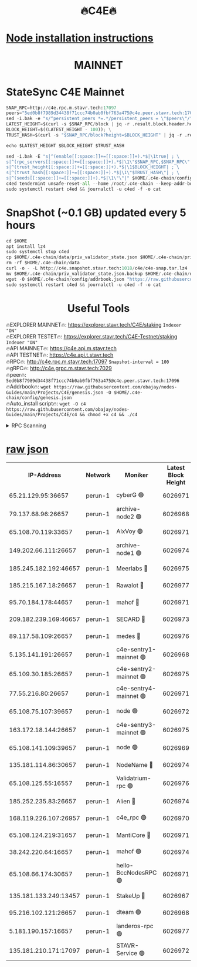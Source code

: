 <h1 align="center"> 🔥C4E🔥</h1>

[Node installation instructions](https://github.com/obajay/nodes-Guides/tree/main/Projects/C4E)
=

<h1 align="center"> MAINNET</h1>

# StateSync C4E Mainnet
```python
SNAP_RPC=http://c4e.rpc.m.stavr.tech:17097
peers="5ed0b8f7989d34438f71ccc74b0ab0fbf763a475@c4e.peer.stavr.tech:17096"
sed -i.bak -e "s/^persistent_peers *=.*/persistent_peers = \"$peers\"/" $HOME/.c4e-chain/config/config.toml
LATEST_HEIGHT=$(curl -s $SNAP_RPC/block | jq -r .result.block.header.height); \
BLOCK_HEIGHT=$((LATEST_HEIGHT - 100)); \
TRUST_HASH=$(curl -s "$SNAP_RPC/block?height=$BLOCK_HEIGHT" | jq -r .result.block_id.hash)

echo $LATEST_HEIGHT $BLOCK_HEIGHT $TRUST_HASH

sed -i.bak -E "s|^(enable[[:space:]]+=[[:space:]]+).*$|\1true| ; \
s|^(rpc_servers[[:space:]]+=[[:space:]]+).*$|\1\"$SNAP_RPC,$SNAP_RPC\"| ; \
s|^(trust_height[[:space:]]+=[[:space:]]+).*$|\1$BLOCK_HEIGHT| ; \
s|^(trust_hash[[:space:]]+=[[:space:]]+).*$|\1\"$TRUST_HASH\"| ; \
s|^(seeds[[:space:]]+=[[:space:]]+).*$|\1\"\"|" $HOME/.c4e-chain/config/config.toml
c4ed tendermint unsafe-reset-all --home /root/.c4e-chain --keep-addr-book
sudo systemctl restart c4ed && journalctl -u c4ed -f -o cat
```
# SnapShot (~0.1 GB) updated every 5 hours
```python
cd $HOME
apt install lz4
sudo systemctl stop c4ed
cp $HOME/.c4e-chain/data/priv_validator_state.json $HOME/.c4e-chain/priv_validator_state.json.backup
rm -rf $HOME/.c4e-chain/data
curl -o - -L http://c4e.snapshot.stavr.tech:1018/c4e/c4e-snap.tar.lz4 | lz4 -c -d - | tar -x -C $HOME/.c4e-chain --strip-components 2
mv $HOME/.c4e-chain/priv_validator_state.json.backup $HOME/.c4e-chain/data/priv_validator_state.json
wget -O $HOME/.c4e-chain/config/addrbook.json "https://raw.githubusercontent.com/obajay/nodes-Guides/main/Projects/C4E/addrbook.json"
sudo systemctl restart c4ed && journalctl -u c4ed -f -o cat
```
 <h1 align="center"> Useful Tools</h1>

🔥EXPLORER MAINNET🔥:  https://explorer.stavr.tech/C4E/staking            `Indexer "ON"` \
🔥EXPLORER TESTET🔥:   https://explorer.stavr.tech/C4E-Testnet/staking     `Indexer "ON"` \
🔥API MAINNET🔥:       https://c4e.api.m.stavr.tech \
🔥API TESTNET🔥:       https://c4e.api.t.stavr.tech \
🔥RPC🔥:               http://c4e.rpc.m.stavr.tech:17097                  `Snapshot-interval = 100` \
🔥gRPC🔥:              http://c4e.grpc.m.stavr.tech:7029 \
🔥peer🔥:              `5ed0b8f7989d34438f71ccc74b0ab0fbf763a475@c4e.peer.stavr.tech:17096` \
🔥Addrbook🔥:    ```wget https://raw.githubusercontent.com/obajay/nodes-Guides/main/Projects/C4E/genesis.json -O $HOME/.c4e-chain/config/genesis.json``` \
🔥Auto_install script🔥: ```wget -O c4 https://raw.githubusercontent.com/obajay/nodes-Guides/main/Projects/C4E/c4 && chmod +x c4 && ./c4```





<details>
<summary>RPC Scanning</summary>

<h2 align="center"> We scan nodes in real time every 4 hours. And we provide the final result of RPC endpoints.
We cannot influence the operation of these nodes in any way. </h2>


```python
If Voting Power is higher than 0 --> then the Node is a validator of the network and may be subject to attack and be a potential threat to the chain.
```
```python
We marked such validators with a red symbol
```

</details>

[raw json](https://rpc-check.c4e.stavr.tech/c4e/rpc-c4e-result.json)
=



<table><tr><th>IP-Address</th><th>Network</th><th>Moniker</th><th>Latest Block Height</th><th>Earliest Block Height</th><th>Catching Up</th><th>Voting Power</th><th>Scan Time</th></tr><tr><td>65.21.129.95:36657</td><td>perun-1</td><td>cyberG 🟢</td><td>6026971</td><td>0</td><td>False</td><td>0</td><td>2023-11-26T15:11:23.314572704UTC</td></tr><tr><td>79.137.68.96:26657</td><td>perun-1</td><td>archive-node2 🟢</td><td>6026968</td><td>1</td><td>False</td><td>0</td><td>2023-11-26T15:11:06.257808832UTC</td></tr><tr><td>65.108.70.119:33657</td><td>perun-1</td><td>AlxVoy 🟢</td><td>6026971</td><td>1</td><td>False</td><td>0</td><td>2023-11-26T15:11:22.552991314UTC</td></tr><tr><td>149.202.66.111:26657</td><td>perun-1</td><td>archive-node1 🟢</td><td>6026974</td><td>1</td><td>False</td><td>0</td><td>2023-11-26T15:11:39.412456496UTC</td></tr><tr><td>185.245.182.192:46657</td><td>perun-1</td><td>Meerlabs 🔴</td><td>6026975</td><td>1051501</td><td>False</td><td>493550</td><td>2023-11-26T15:11:44.909381889UTC</td></tr><tr><td>185.215.167.18:26657</td><td>perun-1</td><td>Rawalot 🔴</td><td>6026977</td><td>1090501</td><td>False</td><td>579034</td><td>2023-11-26T15:11:57.147721200UTC</td></tr><tr><td>95.70.184.178:44657</td><td>perun-1</td><td>mahof 🔴</td><td>6026971</td><td>2342001</td><td>False</td><td>1357006</td><td>2023-11-26T15:11:21.869040708UTC</td></tr><tr><td>209.182.239.169:46657</td><td>perun-1</td><td>SECARD 🔴</td><td>6026973</td><td>2616101</td><td>False</td><td>675729</td><td>2023-11-26T15:11:36.780775473UTC</td></tr><tr><td>89.117.58.109:26657</td><td>perun-1</td><td>medes 🔴</td><td>6026976</td><td>2826001</td><td>False</td><td>471345</td><td>2023-11-26T15:11:51.988287742UTC</td></tr><tr><td>5.135.141.191:26657</td><td>perun-1</td><td>c4e-sentry1-mainnet 🟢</td><td>6026968</td><td>4267001</td><td>False</td><td>0</td><td>2023-11-26T15:11:05.572110764UTC</td></tr><tr><td>65.109.30.185:26657</td><td>perun-1</td><td>c4e-sentry2-mainnet 🟢</td><td>6026975</td><td>5186001</td><td>False</td><td>0</td><td>2023-11-26T15:11:44.590931306UTC</td></tr><tr><td>77.55.216.80:26657</td><td>perun-1</td><td>c4e-sentry4-mainnet 🟢</td><td>6026971</td><td>5187001</td><td>False</td><td>0</td><td>2023-11-26T15:11:22.218274049UTC</td></tr><tr><td>65.108.75.107:39657</td><td>perun-1</td><td>node 🟢</td><td>6026972</td><td>5198801</td><td>False</td><td>0</td><td>2023-11-26T15:11:25.693038482UTC</td></tr><tr><td>163.172.18.144:26657</td><td>perun-1</td><td>c4e-sentry3-mainnet 🟢</td><td>6026975</td><td>5286001</td><td>False</td><td>0</td><td>2023-11-26T15:11:45.542121712UTC</td></tr><tr><td>65.108.141.109:39657</td><td>perun-1</td><td>node 🟢</td><td>6026969</td><td>5303301</td><td>False</td><td>0</td><td>2023-11-26T15:11:08.629198581UTC</td></tr><tr><td>135.181.114.86:30657</td><td>perun-1</td><td>NodeName 🔴</td><td>6026974</td><td>5508301</td><td>False</td><td>333717</td><td>2023-11-26T15:11:39.743784926UTC</td></tr><tr><td>65.108.125.55:16557</td><td>perun-1</td><td>Validatrium-rpc 🟢</td><td>6026976</td><td>5551301</td><td>False</td><td>0</td><td>2023-11-26T15:11:54.377384843UTC</td></tr><tr><td>185.252.235.83:26657</td><td>perun-1</td><td>Alien 🔴</td><td>6026974</td><td>5736001</td><td>False</td><td>380508</td><td>2023-11-26T15:11:40.093137245UTC</td></tr><tr><td>168.119.226.107:26957</td><td>perun-1</td><td>c4e_rpc 🟢</td><td>6026970</td><td>5926970</td><td>False</td><td>0</td><td>2023-11-26T15:11:14.988783445UTC</td></tr><tr><td>65.108.124.219:31657</td><td>perun-1</td><td>MantiCore 🔴</td><td>6026971</td><td>5926971</td><td>False</td><td>837391</td><td>2023-11-26T15:11:21.460402249UTC</td></tr><tr><td>38.242.220.64:16657</td><td>perun-1</td><td>mahof 🟢</td><td>6026974</td><td>5980001</td><td>False</td><td>0</td><td>2023-11-26T15:11:37.086601766UTC</td></tr><tr><td>65.108.66.174:30657</td><td>perun-1</td><td>hello-BccNodesRPC 🟢</td><td>6026971</td><td>5985401</td><td>False</td><td>0</td><td>2023-11-26T15:11:22.892636955UTC</td></tr><tr><td>135.181.133.249:13457</td><td>perun-1</td><td>StakeUp 🔴</td><td>6026967</td><td>6015001</td><td>False</td><td>1357006</td><td>2023-11-26T15:10:57.087947630UTC</td></tr><tr><td>95.216.102.121:26657</td><td>perun-1</td><td>dteam 🟢</td><td>6026968</td><td>6016001</td><td>False</td><td>0</td><td>2023-11-26T15:11:05.919850107UTC</td></tr><tr><td>5.181.190.157:16657</td><td>perun-1</td><td>landeros-rpc 🟢</td><td>6026977</td><td>6019501</td><td>False</td><td>0</td><td>2023-11-26T15:11:56.784242898UTC</td></tr><tr><td>135.181.210.171:17097</td><td>perun-1</td><td>STAVR-Service 🟢</td><td>6026972</td><td>6024001</td><td>False</td><td>0</td><td>2023-11-26T15:11:28.098888472UTC</td></tr></table>
